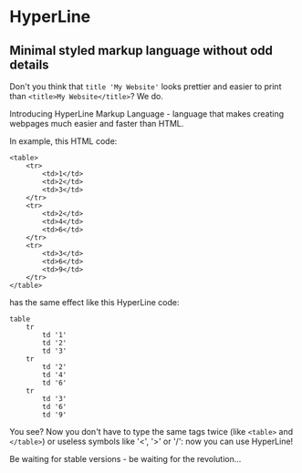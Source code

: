 # HyperLine
## Minimal styled markup language without odd details


Don't you think that `title 'My Website'` looks prettier and easier to print than `<title>My Website</title>`? We do.

Introducing HyperLine Markup Language - language that makes creating webpages much easier and faster than HTML.

In example, this HTML code:
```
<table>
    <tr>
        <td>1</td>
        <td>2</td>
        <td>3</td>
    </tr>
    <tr>
        <td>2</td>
        <td>4</td>
        <td>6</td>
    </tr>
    <tr>
        <td>3</td>
        <td>6</td>
        <td>9</td>
    </tr>
</table>
```
has the same effect like this HyperLine code:
```
table
    tr
        td '1'
        td '2'
        td '3'
    tr
        td '2'
        td '4'
        td '6'
    tr
        td '3'
        td '6'
        td '9'
```

You see? Now you don't have to type the same tags twice (like `<table>` and `</table>`) or useless symbols like '<', '>' or '/': now you can use HyperLine!

Be waiting for stable versions - be waiting for the revolution...
